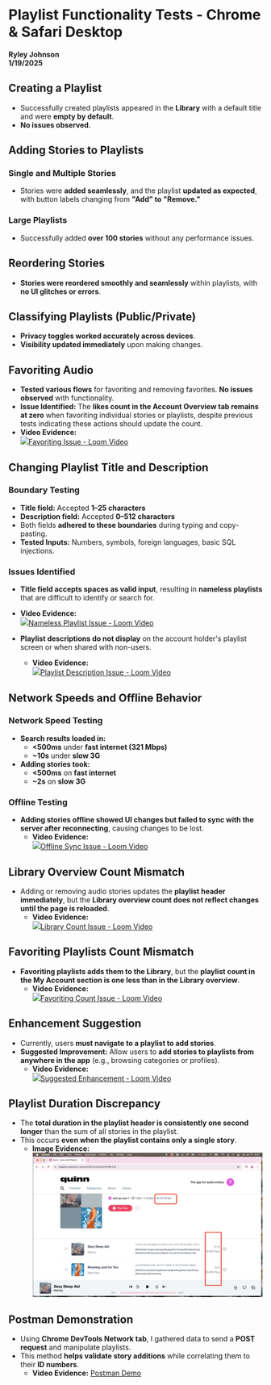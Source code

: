 # Playlist Functionality Tests - Chrome & Safari Desktop  

**Ryley Johnson**  
**1/19/2025**  

## Creating a Playlist  
- Successfully created playlists appeared in the **Library** with a default title and were **empty by default**.  
- **No issues observed.**  

## Adding Stories to Playlists  
### Single and Multiple Stories  
- Stories were **added seamlessly**, and the playlist **updated as expected**, with button labels changing from **"Add" to "Remove."**  

### Large Playlists  
- Successfully added **over 100 stories** without any performance issues.  

## Reordering Stories  
- **Stories were reordered smoothly and seamlessly** within playlists, with **no UI glitches or errors**.  

## Classifying Playlists (Public/Private)  
- **Privacy toggles worked accurately across devices**.  
- **Visibility updated immediately** upon making changes.  

## Favoriting Audio  
- **Tested various flows** for favoriting and removing favorites. **No issues observed** with functionality.  
- **Issue Identified:** The **likes count in the Account Overview tab remains at zero** when favoriting individual stories or playlists, despite previous tests indicating these actions should update the count.  
- **Video Evidence:**  
  [<img src="https://logowik.com/content/uploads/images/loom-icon7460.logowik.com.webp" width="20" />](https://www.loom.com/share/3cb2e407f1c64af4a857e4946834a093)[Favoriting Issue - Loom Video](https://www.loom.com/share/3cb2e407f1c64af4a857e4946834a093)


## Changing Playlist Title and Description  
### Boundary Testing  
- **Title field:** Accepted **1–25 characters**  
- **Description field:** Accepted **0–512 characters**  
- Both fields **adhered to these boundaries** during typing and copy-pasting.  
- **Tested Inputs:** Numbers, symbols, foreign languages, basic SQL injections.  

### Issues Identified  
- **Title field accepts spaces as valid input**, resulting in **nameless playlists** that are difficult to identify or search for.  
- **Video Evidence:**  
  [<img src="https://logowik.com/content/uploads/images/loom-icon7460.logowik.com.webp" width="20" />](https://www.loom.com/share/f0f9ea727585405ab03d7897b7cc7469)[Nameless Playlist Issue - Loom Video](https://www.loom.com/share/f0f9ea727585405ab03d7897b7cc7469)

- **Playlist descriptions do not display** on the account holder's playlist screen or when shared with non-users.  
  - **Video Evidence:**  
    [<img src="https://logowik.com/content/uploads/images/loom-icon7460.logowik.com.webp" width="20" />](https://www.loom.com/share/6ec435aa3150412d88e66b4f9e4435c0)[Playlist Description Issue - Loom Video](https://www.loom.com/share/6ec435aa3150412d88e66b4f9e4435c0)
 

## Network Speeds and Offline Behavior  
### Network Speed Testing  
- **Search results loaded in:**  
  - **<500ms** under **fast internet (321 Mbps)**  
  - **~10s** under **slow 3G**  
- **Adding stories took:**  
  - **<500ms** on **fast internet**  
  - **~2s** on **slow 3G**  

### Offline Testing  
- **Adding stories offline showed UI changes but failed to sync with the server after reconnecting**, causing changes to be lost.  
  - **Video Evidence:**  
    [<img src="https://logowik.com/content/uploads/images/loom-icon7460.logowik.com.webp" width="20" />](https://www.loom.com/share/030c06a9de944598a370d763e39eeeed)[Offline Sync Issue - Loom Video](https://www.loom.com/share/030c06a9de944598a370d763e39eeeed)

## Library Overview Count Mismatch  
- Adding or removing audio stories updates the **playlist header immediately**, but the **Library overview count does not reflect changes until the page is reloaded**.  
  - **Video Evidence:**  
    [<img src="https://logowik.com/content/uploads/images/loom-icon7460.logowik.com.webp" width="20" />](https://www.loom.com/share/9fc4e87d419645a492e1f998feaeb2d6)[Library Count Issue - Loom Video](https://www.loom.com/share/9fc4e87d419645a492e1f998feaeb2d6)

## Favoriting Playlists Count Mismatch  
- **Favoriting playlists adds them to the Library**, but the **playlist count in the My Account section is one less than in the Library overview**.  
  - **Video Evidence:**  
    [<img src="https://logowik.com/content/uploads/images/loom-icon7460.logowik.com.webp" width="20" />](https://www.loom.com/share/294e3b7049b74c52ac9322f2e710b334)[Favoriting Count Issue - Loom Video](https://www.loom.com/share/294e3b7049b74c52ac9322f2e710b334)

## Enhancement Suggestion  
- Currently, users **must navigate to a playlist to add stories**.  
- **Suggested Improvement:** Allow users to **add stories to playlists from anywhere in the app** (e.g., browsing categories or profiles).  
  - **Video Evidence:**  
    [<img src="https://logowik.com/content/uploads/images/loom-icon7460.logowik.com.webp" width="20" />](https://www.loom.com/share/90a45f24de6b4880806e27bf7fafca37)[Suggested Enhancement - Loom Video](https://www.loom.com/share/90a45f24de6b4880806e27bf7fafca37)


## Playlist Duration Discrepancy  
- The **total duration in the playlist header is consistently one second longer** than the sum of all stories in the playlist.  
- This occurs **even when the playlist contains only a single story**.  
  - **Image Evidence:** ![One Second Difference](one_second_difference.png)
 

## Postman Demonstration  
- Using **Chrome DevTools Network tab**, I gathered data to send a **POST request** and manipulate playlists.  
- This method **helps validate story additions** while correlating them to their **ID numbers**.  
  - **Video Evidence:** [Postman Demo](postman_demo.mov)  
